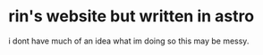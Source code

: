 # rin's website but written in astro
i dont have much of an idea what im doing so this may be messy.

